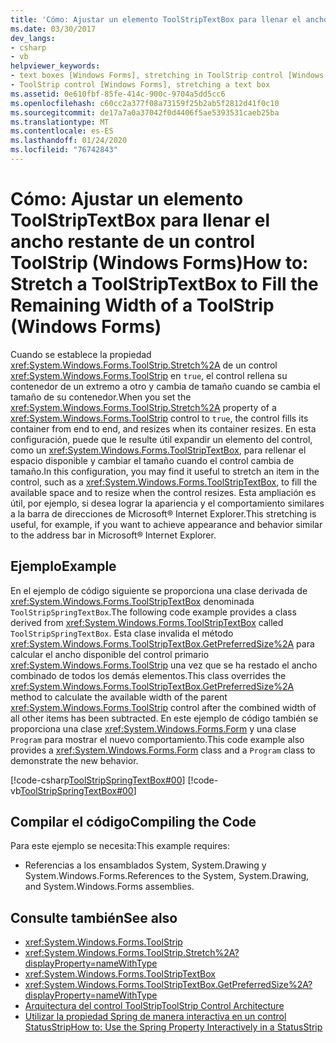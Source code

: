 ```yaml
---
title: 'Cómo: Ajustar un elemento ToolStripTextBox para llenar el ancho restante de un control ToolStrip'
ms.date: 03/30/2017
dev_langs:
- csharp
- vb
helpviewer_keywords:
- text boxes [Windows Forms], stretching in ToolStrip control [Windows Forms]
- ToolStrip control [Windows Forms], stretching a text box
ms.assetid: 0e610fbf-85fe-414c-900c-9704a5dd5cc6
ms.openlocfilehash: c60cc2a377f08a73159f25b2ab5f2812d41f0c10
ms.sourcegitcommit: de17a7a0a37042f0d4406f5ae5393531caeb25ba
ms.translationtype: MT
ms.contentlocale: es-ES
ms.lasthandoff: 01/24/2020
ms.locfileid: "76742843"
---
```

# <a name="how-to-stretch-a-toolstriptextbox-to-fill-the-remaining-width-of-a-toolstrip-windows-forms"></a><span data-ttu-id="9ef50-102">Cómo: Ajustar un elemento ToolStripTextBox para llenar el ancho restante de un control ToolStrip (Windows Forms)</span><span class="sxs-lookup"><span data-stu-id="9ef50-102">How to: Stretch a ToolStripTextBox to Fill the Remaining Width of a ToolStrip (Windows Forms)</span></span>
<span data-ttu-id="9ef50-103">Cuando se establece la propiedad <xref:System.Windows.Forms.ToolStrip.Stretch%2A> de un control <xref:System.Windows.Forms.ToolStrip> en `true`, el control rellena su contenedor de un extremo a otro y cambia de tamaño cuando se cambia el tamaño de su contenedor.</span><span class="sxs-lookup"><span data-stu-id="9ef50-103">When you set the <xref:System.Windows.Forms.ToolStrip.Stretch%2A> property of a <xref:System.Windows.Forms.ToolStrip> control to `true`, the control fills its container from end to end, and resizes when its container resizes.</span></span> <span data-ttu-id="9ef50-104">En esta configuración, puede que le resulte útil expandir un elemento del control, como un <xref:System.Windows.Forms.ToolStripTextBox>, para rellenar el espacio disponible y cambiar el tamaño cuando el control cambia de tamaño.</span><span class="sxs-lookup"><span data-stu-id="9ef50-104">In this configuration, you may find it useful to stretch an item in the control, such as a <xref:System.Windows.Forms.ToolStripTextBox>, to fill the available space and to resize when the control resizes.</span></span> <span data-ttu-id="9ef50-105">Esta ampliación es útil, por ejemplo, si desea lograr la apariencia y el comportamiento similares a la barra de direcciones de Microsoft® Internet Explorer.</span><span class="sxs-lookup"><span data-stu-id="9ef50-105">This stretching is useful, for example, if you want to achieve appearance and behavior similar to the address bar in Microsoft® Internet Explorer.</span></span>  
  
## <a name="example"></a><span data-ttu-id="9ef50-106">Ejemplo</span><span class="sxs-lookup"><span data-stu-id="9ef50-106">Example</span></span>  
 <span data-ttu-id="9ef50-107">En el ejemplo de código siguiente se proporciona una clase derivada de <xref:System.Windows.Forms.ToolStripTextBox> denominada `ToolStripSpringTextBox`.</span><span class="sxs-lookup"><span data-stu-id="9ef50-107">The following code example provides a class derived from <xref:System.Windows.Forms.ToolStripTextBox> called `ToolStripSpringTextBox`.</span></span> <span data-ttu-id="9ef50-108">Esta clase invalida el método <xref:System.Windows.Forms.ToolStripTextBox.GetPreferredSize%2A> para calcular el ancho disponible del control primario <xref:System.Windows.Forms.ToolStrip> una vez que se ha restado el ancho combinado de todos los demás elementos.</span><span class="sxs-lookup"><span data-stu-id="9ef50-108">This class overrides the <xref:System.Windows.Forms.ToolStripTextBox.GetPreferredSize%2A> method to calculate the available width of the parent <xref:System.Windows.Forms.ToolStrip> control after the combined width of all other items has been subtracted.</span></span> <span data-ttu-id="9ef50-109">En este ejemplo de código también se proporciona una clase <xref:System.Windows.Forms.Form> y una clase `Program` para mostrar el nuevo comportamiento.</span><span class="sxs-lookup"><span data-stu-id="9ef50-109">This code example also provides a <xref:System.Windows.Forms.Form> class and a `Program` class to demonstrate the new behavior.</span></span>  
  
 [!code-csharp[ToolStripSpringTextBox#00](~/samples/snippets/csharp/VS_Snippets_Winforms/ToolStripSpringTextBox/cs/ToolStripSpringTextBox.cs#00)]
 [!code-vb[ToolStripSpringTextBox#00](~/samples/snippets/visualbasic/VS_Snippets_Winforms/ToolStripSpringTextBox/vb/ToolStripSpringTextBox.vb#00)]  
  
## <a name="compiling-the-code"></a><span data-ttu-id="9ef50-110">Compilar el código</span><span class="sxs-lookup"><span data-stu-id="9ef50-110">Compiling the Code</span></span>  
 <span data-ttu-id="9ef50-111">Para este ejemplo se necesita:</span><span class="sxs-lookup"><span data-stu-id="9ef50-111">This example requires:</span></span>  
  
- <span data-ttu-id="9ef50-112">Referencias a los ensamblados System, System.Drawing y System.Windows.Forms.</span><span class="sxs-lookup"><span data-stu-id="9ef50-112">References to the System, System.Drawing, and System.Windows.Forms assemblies.</span></span>  
  
## <a name="see-also"></a><span data-ttu-id="9ef50-113">Consulte también</span><span class="sxs-lookup"><span data-stu-id="9ef50-113">See also</span></span>

- <xref:System.Windows.Forms.ToolStrip>
- <xref:System.Windows.Forms.ToolStrip.Stretch%2A?displayProperty=nameWithType>
- <xref:System.Windows.Forms.ToolStripTextBox>
- <xref:System.Windows.Forms.ToolStripTextBox.GetPreferredSize%2A?displayProperty=nameWithType>
- [<span data-ttu-id="9ef50-114">Arquitectura del control ToolStrip</span><span class="sxs-lookup"><span data-stu-id="9ef50-114">ToolStrip Control Architecture</span></span>](toolstrip-control-architecture.md)
- [<span data-ttu-id="9ef50-115">Utilizar la propiedad Spring de manera interactiva en un control StatusStrip</span><span class="sxs-lookup"><span data-stu-id="9ef50-115">How to: Use the Spring Property Interactively in a StatusStrip</span></span>](how-to-use-the-spring-property-interactively-in-a-statusstrip.md)
